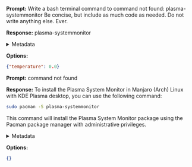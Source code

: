**Prompt:**
Write a bash terminal command to command not found: plasma-systemmonitor Be concise, but include as much code as needed. Do not write anything else. Ever.


**Response:**
plasma-systemmonitor

<details><summary>Metadata</summary>

- Duration: 1536 ms
- Datetime: 2023-10-11T15:56:55.386174
- Model: gpt-3.5-turbo-0613

</details>

**Options:**
```json
{"temperature": 0.0}
```

**Prompt:**
command not found

**Response:**
To install the Plasma System Monitor in Manjaro (Arch) Linux with KDE Plasma desktop, you can use the following command:

```bash
sudo pacman -S plasma-systemmonitor
```

This command will install the Plasma System Monitor package using the Pacman package manager with administrative privileges.

<details><summary>Metadata</summary>

- Duration: 8021 ms
- Datetime: 2023-10-11T15:57:09.067520
- Model: gpt-3.5-turbo-0613

</details>

**Options:**
```json
{}
```

